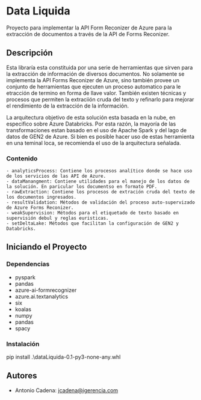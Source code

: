 # Data Liquida

Proyecto para implementar la API Form Reconizer de Azure para la extracción de documentos a través de la API de Forms Reconizer.

## Descripción

Esta libraría esta constituida por una serie de herramientas que sirven para la extracción de información 
de diversos documentos. No solamente se implementa la API Forms Reconizer de Azure, sino también provee un
conjunto de herramientas que ejecuten un proceso automatico para le etracción de termino en forma de llave valor. 
También existen técnicas y procesos que permiten  la extraciión cruda del texto y refinarlo para mejorar el rendimiento 
de la extracción de la información.

La arquitectura objetivo de esta solución esta basada en la nube, en especifico sobre Azure Databricks. Por esta
razón, la mayoría de las transformaciones estan basado en el uso de Apache Spark y del lago de datos de GEN2 de 
Azure. Si bien es posible hacer uso de estas herramienta en una teminal loca, se recomienda el uso de la arquitectura
señalada. 

### Contenido

    - analyticsProcess: Contiene los procesos analítico donde se hace uso de los servicios de las API de Azure.
    - dataManangment: Contiene utilidades para el manejo de los datos de la solución. En paricular los documentso en formato PDF.
    - rawExtraction: Contiene los procesos de extración cruda del texto de los documentos ingresados.
    - resultValidation: Métodos de validación del proceso auto-supervizado de Azure Forms Reconizer.
    - weakSupervision: Métodos para el etiquetado de texto basado en supervisión debul y reglas euristicas. 
    - setDeltaLake: Métodos que facilitan la configuración de GEN2 y Databricks.


## Iniciando el Proyecto

### Dependencias

- pyspark
- pandas
- azure-ai-formrecognizer
- azure.ai.textanalytics
- six
- koalas
- numpy
- pandas
- spacy

### Instalación

pip install .\dataLiquida-0.1-py3-none-any.whl

## Autores

- Antonio Cadena: jcadena@igerencia.com
